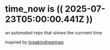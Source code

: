 # time_now is (( 2025-07-23T05:00:00.441Z ))

an automated repo that shows the currnent time

inspired by [breakingheatmap](https://github.com/breakingheatmap/breakingheatmap)